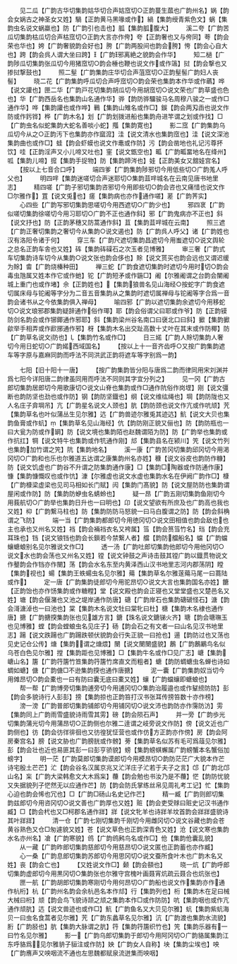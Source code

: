 <!-- { "loadSidebar": true } -->
　　见二瓜【广韵古华切集韵姑华切合声姑窊切○正韵蔓生蓏也广韵州名】娲【韵会女娲古之神圣女又姓】騧【正韵黄马黑喙或作】緺【集韵绶青紫色文】蜗【集韵虫名说文蜗蠃也】防【广韵引也击也】胍【集韵胍腹大】
　　溪二夸【广韵苦瓜切集韵枯瓜切合声枯窊切○正韵大言亦作侉】夸【正韵奢也又与侉同】荂【韵会荣也华也】姱【广韵奢貌韵会好也】胯【广韵两股间也韵会胯】恗【韵会心自大也】跨【韵会呉人谓大坐曰跨】【广韵邪离絶之貌韵会作华】
　　知二檛【广韵陟瓜切集韵张瓜切今用猪窊切○韵会棰也鞭也说文作或作簻】挝【韵会撃也又掺挝撃鼓也】
　　照二髽【广韵集韵庄华切合声菹窊切○正韵髽髻广韵妇人丧髻】
　　晓二花【广韵集韵呼瓜切合声呼窊切○韵会荣也集韵本作华或作蘤】哗【说文讙也】匣二华【广韵戸花切集韵胡瓜切今用胡窊切○说文荣也广韵草盛也色也】华【广韵西岳名也集韵山名通作华】骅【韵防骅驑骏马名周穆八骏之一或作□通作华】哗【集韵讙也或作哗】鷨【集韵山雉名或作□】鋘【韵会两刄臿也说文作防或作釫铧】桦【广韵木名】划【广韵划拨进船也集韵舟进竿谓之划或作找】□【广韵虫名似蛇集韵大蛇名善啖小蛇】摦【集韵寛也】
　　影二窊【广韵集韵乌瓜切今从之○正韵汚下也集韵亦作窳溛】洼【说文清水也集韵窊也】洼【说文深池集韵曲也或作□】蛙【韵会虾蟆也说文作鼃或作防】污【韵会凿地也礼记污尊抔饮】哇【正韵淫声又小儿啼又吐也】窐【说文甑空也】畖【广韵畖畱地名在绛州】呱【集韵儿啼】搲【集韵手捉物】防【集韵蹄涔也】娃【正韵美女又舘娃宫名】
　　【按以上七音合口呼】
　　端四爹【广韵集韵陟邪切今用低些切○广韵羗人呼父也】
　　明四哶【集韵迷嗟切合声迷耶切○集韵苴哶城名在云南见唐书地里志】
　　精四嗟【广韵子邪切集韵咨邪切今用即些切○韵会咨也又痛惜也说文作□尔雅作】罝【说文兎也】瘥【集韵病也亦作通作嗟】蒫【广韵荠实】
　　心四些【广韵写邪切集韵思嗟切今用西遮切○广韵少也】
　　邪四衺【广韵似嗟切集韵徐嗟切今用习耶切○广韵不正也通作斜】邪【广韵鬼病亦不正也】斜【说文抒也】防【正韵茅穗又防蒿通作斜】苴【集韵苴哶城在云南】
　　照三遮【广韵正奢切集韵之奢切今从集韵○说文遏也】防【广韵呉人呼父】诸【广韵姓也汉有洛阳令诸于何】
　　穿三车【广韵尺遮切集韵昌遮切今用蚩遮切○说文舆轮之总名正韵车舎也又姓】砗【集韵砗磲石之次玉者见博雅】
　　审三奢【广韵式车切集韵诗车切今从集韵○说文张也韵会侈也】賖【说文贳买也韵会远也又谓迟缓为賖】畬【广韵烧榛种田】
　　禅三蛇【广韵食遮切集韵时遮切今用时切○韵会毒虫虺属又姓本作它或作虵】铊【广韵短矛或作鍦□】阇【尔雅阇谓之台韵会闉阇城上重门也或作堵】佘【正韵姓也】【集韵狼兽名见山海经○按蛇字广韵食遮切属床母与铊阇等字分为二音五音集韵从之集韵时遮切属禅母与铊阇等字合爲一音韵会诸书从之今依集韵俱入禅母】
　　喻四邪【广韵以遮切集韵余遮切今用移蛇切○说文琅邪郡集韵疑辞通作俗作瑘】耶【韵会俗谓父曰耶或作爷】防【正韵镆防剑名韵会或作铘鎁通作邪耶】斜【集韵梁州谷名南口曰襃北口曰斜】擨【集韵擨歈举手相弄或作歋捓通作邪】枒【集韵木名出交趾高数十丈叶在其末或作防椰】防【广韵草名说文防也】【集韵竹名或作□】
　　日三婼【广韵人賖切集韵人奢切今用日蛇切○广韵婼西域国名】
　　【按以上十一音齐齿呼○又按广韵集韵遮车等字原与嘉麻同韵而呼法不同洪武正韵将遮车等字别爲一韵】

　　七阳【旧十阳十一唐】
　　【按广韵集韵皆分阳与唐爲二韵而律同用宋刘渊并爲七阳今详阳唐二韵律虽同用而呼法不同则其字宜分列之】
　　见一冈【广韵古郎切集韵居郎切今用歌康切○说文山脊也集韵或作□通作阬俗作岗堽】刚【说文彊断也韵防坚也劲也或作防】钢【韵防坚鐡也】纲【说文维纮绳也】堈【韵防陇也又人名庄子弇堈吊】亢【广韵星名说文人颈也】肮【韵防颈也说文作亢或作吭颃】苀【集韵草名也叶似蒲丛生见尔雅】迒【广韵兽迹尔雅兎其迹迒】魧【说文大贝也集韵鱼膏或作蚢】【集韵草名见山海经】伉【韵防刚正貌又俪也】防【韵防瓶也一曰大瓮为防或作罁】防【说文境也集韵陌也赵魏谓陌为防】防【广韵举也集韵或作抗扛】犅【说文特牛也集韵或作牨通作刚】邟【集韵县名在颍川】笐【说文竹列也集韵加竹谓之笐】阬【集韵地名】
　　溪一康【广韵苦冈切集韵邱冈切今用渇冈切○广韵和也乐也尔雅道五达谓之康集韵州名亦姓】穅【说文谷皮也韵防作糠】防【说文饥虚也广韵谷不升谓之防集韵通作康】□【集韵□陶器或作防通作康】慷【集韵慷慨叹也或作忼】漮【尔雅虚也说文水虚也集韵水名在伊阙广韵作□】槺【广韵槺梁虚梁也见司马相如长门赋】闶【集韵门髙貌】防【说文屋防防也集韵谓屋闲或作防】防【集韵防蛜虫名蜻蛉也】
　　疑一昂【广韵五刚切集韵鱼刚切今用莪航切○广韵举也集韵日升也一曰明也】卬【说文望欲有所庶及也广韵高也我也又姓】枊【广韵繋马柱也】防【集韵防防马怒貌一曰马白腹谓之防】防【韵会斜桷谓之飞防】
　　端一当【广韵集韵都郎切今用徳冈切○说文田相值也韵会敌也也主也承也又州名又姓】裆【韵会裲裆衣名又袴属】筜【韵会筼筜竹名】珰【韵会充耳珠也】铛【说文锒铛也韵会长鎻若今禁繋人者】艡【韵防艡船名】蟷【广韵蟷蠰螗蜋别名见尔雅说文作□】
　　透一汤【广韵吐郎切集韵他郎切今用他冈切○说文水也韵会荡也又州名又姓】镗【说文钟鼓之声诗击鼓其镗广韵以鐡贯物说文作鼞韵会作铛亦作闛】荡【韵会水名东至内黄泽西山汉书地里志河内郡荡阴】瞠【集韵视也】蝪【集韵王蛈蝪虫名见尔雅】薚【集韵草名尔雅蓫薚马尾一曰蔏陆或作】
　　定一唐【广韵集韵徒郎切今用驼昂切○说文大言也集韵国名亦姓】餹【正韵饴也亦作饧集韵或作糖糛】堂【说文殿也韵会正寝也又堂堂盛也又楚邑名又姓】塘【韵会偃潴也又池之堤岸通作防唐】磄【广韵岸石也集韵磄磃怪石】溏【韵会滒溏淖也一曰池也】棠【集韵木名说文牡曰棠牝曰杜】榶【集韵木名棣也通作唐】搪【广韵搪揬集韵张也见雄方言】鎕【珠名说文鎕锑火齐】瑭【韵会瑭璑玉也见博雅】螳【韵会螳蜋虫名见庄子】砀【韵会石之有文者一曰山名见汉书地里志】踼【说文跌踼也广韵踼跌顿伏貌韵会行失正貌一曰抢也】逿【韵防过也又荡也见史记仓公传】煻【集韵谓之煻煨】闛【说文闛闛盛貌】鶶【广韵鶶鷵鸟名似乌苍白色见尔雅】摚【集韵距也见博雅】□【集韵牛名或作□见广志】嵣【集韵嵣山名】篖【广韵筕篖竹笪集韵筕篖竹席直文而粗者】螗【韵防蜩螗虫名蝉也诗如蜩如螗】傏【广韵傏□不逊集韵揬也通作唐搪】
　　泥一囊【广韵集韵奴当切今用傩昂切○韵会橐也一曰有防曰囊无底曰橐又姓】蠰【广韵蟷蠰即螗蜋也】
　　帮一帮【广韵博旁切集韵逋旁切今用逋冈切○集韵治履邉也或作鞤縍防防】彭【韵会多貌诗行人彭彭】搒【集韵掠也正韵笞打汉书张耳传搒笞数十亦作榜】
　　滂一滂【广韵普郎切集韵铺郎切今用铺冈切○说文沛也韵防亦作霶防汸】雱【集韵同上广韵雨雪盛貌诗雨雪其雱】磅【韵会陨石声】
　　并一旁【广韵歩光切集韵蒲光切今用蒲昂切○正韵侧也尔雅二逹谓之岐旁说文作防】傍【说文近也广韵侧也】彷【韵会彷徉徘徊也又彷徨犹怔营也或作仿方正韵亦作傍】房【韵会阿房秦宫名】膀【说文胁也广韵膀胱或作髈】蒡【集韵草名似苏有毛可爲葅见尔雅】彭【韵会壮也近也易匪其彭一曰彭亨骄貌】螃【集韵螃蜞蠏属广韵螃蟹本名蟹俗加螃字】
　　明一茫【广韵莫郎切集韵谟郎切今用模昂切○韵防茫茫广大貌本作芒诗宅殷土芒芒】汒【韵会谷名汉属京兆又汒洋庄子汒若于夫子之言】邙【广韵北邙山名】杗【广韵大梁韩愈文大木爲杗】蘉【韵会勉也书汝乃是不蘉】恾【韵防忧貌又失据貌列子恾然无以应通作芒】防【韵会防氏掌练丝帛见周礼考工记】忙【集韵心迫也韵会悕也冗也】□【广韵□砀山名史记作芒】
　　精一臧【广韵则郎切集韵兹郎切今用咨冈切○说文善也广韵厚也又姓】赃【韵会吏受赇曰赃史记汉书通作臧】□【韵会杙也又□柯郡名通作牂】牂【说文牝羊也诗牂羊坟首韵会牂牂盛貌诗其叶牂牂】
　　清一仓【广韵七刚切集韵千刚切今用雌冈切○说文谷藏也韵会苍黄谷熟色又仓□匆遽貌又姓】苍【说文草色也正韵深青色又姓】沧【说文寒也集韵水名亦州名】凔【广韵寒貌】鸧【广韵鸧鹒鸟名或作□】伧【集韵伧囊乱貌】
　　从一藏【广韵昨郎切集韵慈郎切今用慈昂切○说文匿也正韵蓄也亦作臧】
　　心一桑【广韵息郎切集韵苏郎切今用思冈切○说文蚕所食叶木也广韵木名又姓】丧【韵会亡也】
　　【又姓说文作□】颡【韵会頟也】
　　晓一炕【广韵呼郎切集韵虚郎切今用黒冈切○集韵张也尔雅守宫槐叶画聂宵炕疏云聂合也炕张也】
　　匣一航【广韵胡郎切集韵寒刚切今用何昂切○广韵船也说文作集韵亦作通作杭桁】杭【广韵州名韵会余杭邑名本作邟】行【集韵列也】桁【集韵木在足曰械大械曰桁】颃【韵会鸟飞貌诗颉之颃之集韵本作□或作防防】吭【集韵咽也或作亢通作颃肮】迒【说文兽迹也或作□】魧【广韵鱼名又大贝见尔雅】蚢【集韵紫蚢海贝一曰虫名食蒿者见尔雅】苀【广韵东蠡草名见尔雅】沆【广韵渡也集韵水流貌】胻【广韵胫也】肮【集韵大脉谓之肮】筕【集韵筕篖织竹也】笐【集韵乐器有一曰竹名见尔雅】
　　影一【广韵乌郎切集韵于郎切今用阿冈切○广韵貉属集韵江东呼貉爲见尔雅貈子貆注或作防】姎【广韵女人自称】坱【集韵尘埃也】咉【广韵噟声又咉咽流不通也左思魏都赋泉流迸集而咉咽】
